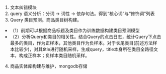 1. 文本纠错模块
2. query 语义分析：分词 -> 词性 -> 依存句法。得到“核心词”与“修饰词”列表
3. Query 类目预测。商品类目树构建。
 - （1）前期可以根据商品标题及类目作为训练数据构建类目预测模型
 - （2）分析Query和类目的相关性。结合Query的点击日志，统计Query下点击最多的类目，作为正样本，其他类目作为负样本。对于长尾类目(前述方法样本比较少)，对其title进行随机采样，生成query，title本身所在类目全路径文本，构成正样本；负样本类目随机采样。
4. 商品实体库构建与维护，mongodb存储
